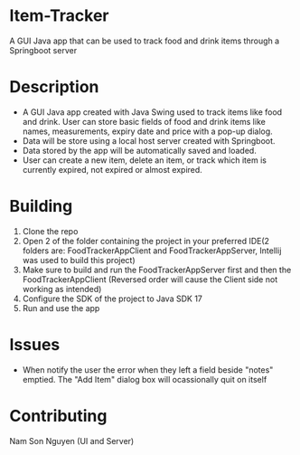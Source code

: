 # Item-Tracker
A GUI Java app that can be used to track food and drink items through a Springboot server

# Description
- A GUI Java app created with Java Swing used to track items like food and drink. User can store basic fields of food and drink items like names, measurements, expiry date and price with a pop-up dialog. 
- Data will be store using a local host server created with Springboot.
- Data stored by the app will be automatically saved and loaded.
- User can create a new item, delete an item, or track which item is currently expired, not expired or almost expired. 

# Building
1) Clone the repo
2) Open 2 of the folder containing the project in your preferred IDE(2 folders are: FoodTrackerAppClient and FoodTrackerAppServer, Intellij was used to build this project)
3) Make sure to build and run the FoodTrackerAppServer first and then the FoodTrackerAppClient (Reversed order will cause the Client side not working as intended)
4) Configure the SDK of the project to Java SDK 17
5) Run and use the app

# Issues
- When notify the user the error when they left a field beside "notes" emptied. The "Add Item" dialog box will ocassionally quit on itself

# Contributing
Nam Son Nguyen (UI and Server)
